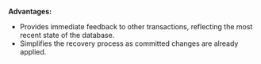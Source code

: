 **Advantages:**
- Provides immediate feedback to other transactions, reflecting the most recent state of the database.
- Simplifies the recovery process as committed changes are already applied.